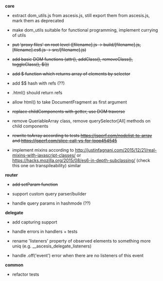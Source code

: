 **core**

* extract dom_utils.js from ascesis.js, still export them from ascesis.js, mark them as deprecated

* make dom_utils suitable for functional programming, implement currying of utils 

* ~~put 'proxy files' on root level ([filename].js -> build/[filename].js, [filename].es6.js -> src/[filename].js)~~

* ~~add basic DOM functions (attr(), addClass(), removeClass(), toggleClass(), $())~~

* ~~add $ function which returns array of elements by selector~~

* add $$ hash with refs (??)

* .html() should return refs

* allow html() to take DocumentFragment as first argument

* ~~replace childComponents with getter, use DOM traverse~~

* remove QueriableArray class, remove querySelector[All] methods on child components

* ~~rewrite toArray according to tests https://jsperf.com/nodelist-to-array and https://jsperf.com/slice-call-vs-for-loop454545~~

* implement mixins according to http://justinfagnani.com/2015/12/21/real-mixins-with-javascript-classes/ or https://hacks.mozilla.org/2015/08/es6-in-depth-subclassing/ (check this one on transpileability) similar

**router**

* ~~add setParam function~~

* support custom query parser/builder

* handle query params in hashmode (??)


**delegate**

* add capturing support

* handle errors in handlers + tests

* rename 'listeners' property of observed elements to something more uniq (e.g. __ascesis_delegate_listeners)

* handle .off('event') error when there are no listeners of this event

**common**

* refactor tests
